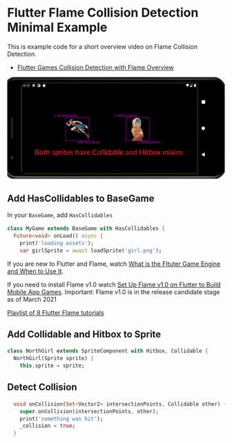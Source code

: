 # Flutter Flame Collision Detection Minimal Example

This is example code for a short overview video on Flame
Collision Detection.

* [Flutter Games Collision Detection with Flame Overview](https://youtu.be/VzN_AZ8xT3s)

![screenshot](docs/images/screenshot.png)

## Add HasCollidables to BaseGame

In your `BaseGame`, add `HasCollidables`

```dart
class MyGame extends BaseGame with HasCollidables {
  Future<void> onLoad() async {
    print('loading assets');
    var girlSprite = await loadSprite('girl.png');
```

If you are new to Flutter and Flame, watch 
[What is the Fltuter Game Engine and When to Use It](https://youtu.be/cAormNbZPF8).

If you need to install Flame v1.0
watch [Set Up Flame v1.0 on Flutter to Build Mobile App Games](https://youtu.be/b9KVHKgsZEQ).
Important: Flame v1.0 is in the release candidate stage as of March 2021

[Playlist of 8 Flutter Flame tutorials](https://youtube.com/playlist?list=PLxvyAnoL-vu49mglrFB5_GlubMWzYqp68)

## Add Collidable and Hitbox to Sprite

```dart
class NorthGirl extends SpriteComponent with Hitbox, Collidable {
  NorthGirl(Sprite sprite) {
    this.sprite = sprite;
```

## Detect Collision

```dart
  void onCollision(Set<Vector2> intersectionPoints, Collidable other) {
    super.onCollision(intersectionPoints, other);
    print('something was hit');
    _collision = true;
  }
```